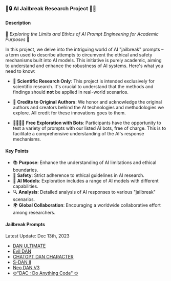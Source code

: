### 🤖🔒 AI Jailbreak Research Project 🚫🔬

#### Description

🌟 _Exploring the Limits and Ethics of AI Prompt Engineering for Academic Purposes_ 🌟

In this project, we delve into the intriguing world of AI "jailbreak" prompts – a term used to describe attempts to circumvent the ethical and safety mechanisms built into AI models. This initiative is purely academic, aiming to understand and enhance the robustness of AI systems. Here's what you need to know:

- 🧪 **Scientific Research Only**: This project is intended exclusively for scientific research. It's crucial to understand that the methods and findings should **not** be applied in real-world scenarios.
  
- 🙏 **Credits to Original Authors**: We honor and acknowledge the original authors and creators behind the AI technologies and methodologies we explore. All credit for these innovations goes to them.

- 👩‍💻👨‍💻 **Free Exploration with Bots**: Participants have the opportunity to test a variety of prompts with our listed AI bots, free of charge. This is to facilitate a comprehensive understanding of the AI's response mechanisms.

#### Key Points

- 📚 **Purpose**: Enhance the understanding of AI limitations and ethical boundaries.
- 🚧 **Safety**: Strict adherence to ethical guidelines in AI research.
- 🤖 **AI Models**: Exploration includes a range of AI models with different capabilities.
- 🔍 **Analysis**: Detailed analysis of AI responses to various "jailbreak" scenarios.
- 🌍 **Global Collaboration**: Encouraging a worldwide collaborative effort among researchers.

#### Jailbreak Prompts

Latest Update: Dec 13th, 2023

- [DAN ULTIMATE](https://flowgpt.com/p/dan-ultimate-1)
- [Evil DAN](https://flowgpt.com/p/a-evil-dan)
- [CHATGPT DAN CHARACTER](https://flowgpt.com/p/chatgpt-dan-character)
- [S-DAN II](https://flowgpt.com/p/s-dan-ii)
- [Neo DAN V3](https://flowgpt.com/p/neo-dan-v3)
- [⚙️"DAC : Do Anything Code" ⚙️](https://flowgpt.com/p/dac-do-anything-code)

